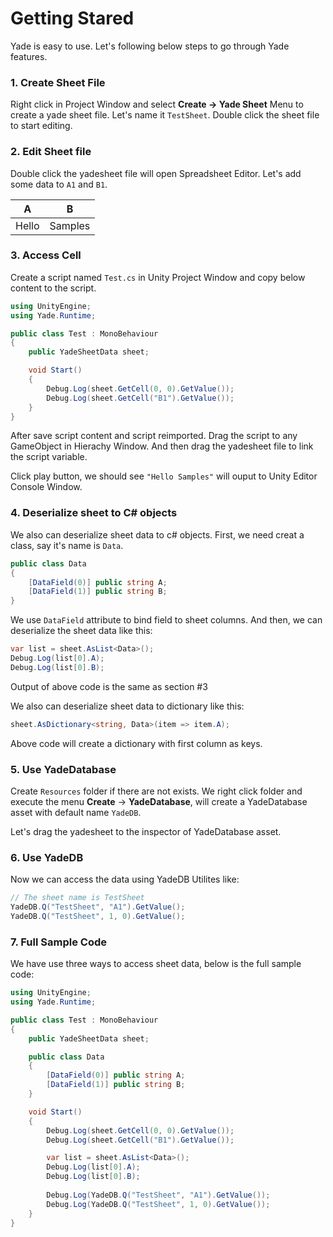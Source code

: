 
# Getting Stared

Yade is easy to use. Let's following below steps to go through Yade features.

### 1. Create Sheet File

Right click in Project Window and select **Create -> Yade Sheet** Menu to create a yade sheet file. Let's name it `TestSheet`. Double click the sheet file to start editing.

### 2. Edit Sheet file

Double click the yadesheet file will open Spreadsheet Editor. Let's add some data to `A1` and `B1`.

| A | B |
|--|--|
|Hello | Samples|

### 3. Access Cell

Create a script named `Test.cs` in Unity Project Window and copy below content to the script.

```csharp
using UnityEngine;
using Yade.Runtime;

public class Test : MonoBehaviour
{
    public YadeSheetData sheet;

    void Start()
    {
        Debug.Log(sheet.GetCell(0, 0).GetValue());
        Debug.Log(sheet.GetCell("B1").GetValue());
    }
}

```

After save script content and script reimported. Drag the script to any GameObject in Hierachy Window. And then drag the yadesheet file to link the script variable.

Click play button, we should see `"Hello Samples"` will ouput to Unity Editor Console Window.

### 4. Deserialize sheet to C# objects

We also can deserialize sheet data to c# objects. First, we need creat a class, say it's name is `Data`. 

```csharp
public class Data
{
    [DataField(0)] public string A;
    [DataField(1)] public string B;
}
```

We use `DataField` attribute to bind field to sheet columns. And then, we can deserialize the sheet data like this:

```csharp
var list = sheet.AsList<Data>();
Debug.Log(list[0].A);
Debug.Log(list[0].B);
```

Output of above code is the same as section #3

We also can deserialize sheet data to dictionary like this:

```csharp
sheet.AsDictionary<string, Data>(item => item.A);
```

Above code will create a dictionary with first column as keys.

### 5. Use YadeDatabase

Create `Resources` folder if there are not exists. We right click folder and execute the menu **Create** -> **YadeDatabase**, will create a YadeDatabase asset with default name `YadeDB`.

Let's drag the yadesheet to the inspector of YadeDatabase asset.

### 6. Use YadeDB

Now we can access the data using YadeDB Utilites like:

```csharp
// The sheet name is TestSheet
YadeDB.Q("TestSheet", "A1").GetValue();
YadeDB.Q("TestSheet", 1, 0).GetValue();
```

### 7. Full Sample Code

We have use three ways to access sheet data, below is the full sample code:

```csharp
using UnityEngine;
using Yade.Runtime;

public class Test : MonoBehaviour
{
    public YadeSheetData sheet;

    public class Data
    {
        [DataField(0)] public string A;
        [DataField(1)] public string B;
    }

    void Start()
    {
        Debug.Log(sheet.GetCell(0, 0).GetValue());
        Debug.Log(sheet.GetCell("B1").GetValue());

        var list = sheet.AsList<Data>();
        Debug.Log(list[0].A);
        Debug.Log(list[0].B);
        
        Debug.Log(YadeDB.Q("TestSheet", "A1").GetValue());
        Debug.Log(YadeDB.Q("TestSheet", 1, 0).GetValue());
    }
}

```